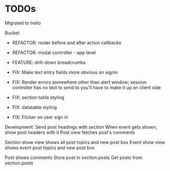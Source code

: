 # TODOs
Migrated to trello

Bucket  
* REFACTOR: router before and after action callbacks
* REFACTOR: modal controller - app level

* FEATURE: drill-down breadcrumbs

* FIX: Make text entry fields more obvious on signin
* FIX: Render errors somewhere other than alert window; session controller has no text to send to you'll have to make it up on client side
* FIX: section table styling
* FIX: datatable styling
* FIX: Flicker on user sign in

Development:
Send post headings with section
When event gets shown, show post headers with it
Post view fetches post's comments

Section show view shows all post topics and new post box
Event show view shows event post topics and new post box

Post shows comments
Store post in section.posts
Get posts from section.posts
